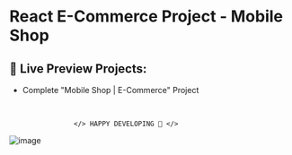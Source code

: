 # React E-Commerce Project - Mobile Shop

## 🔰 Live Preview Projects:

- Complete "Mobile Shop | E-Commerce" Project

<br />

                    </> HAPPY DEVELOPING 🤣 </>

<!-- project link -->

![image](https://github.com/TalentedDev36428/Web-ecommerce/blob/main/example.png)
